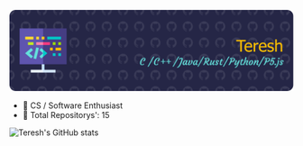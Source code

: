 ![Header](./github-header-image-o.png)

- 👀 CS / Software Enthusiast
- 🌱 Total Repositorys': 15

![Teresh's GitHub stats](https://github-readme-stats.vercel.app/api?username=GrozmanGit&show_icons=true&theme=dark&hide_border=true&rank_icon=github&include_all_commits=true)
